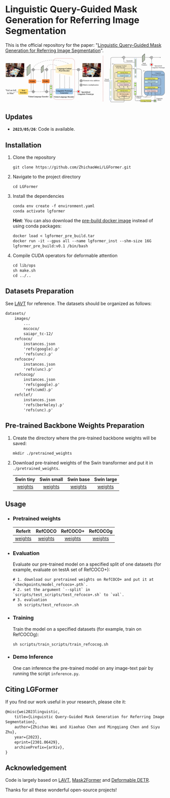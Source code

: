 # Linguistic Query-Guided Mask Generation for Referring Image Segmentation
This is the official repository for the paper: "[Linguistic Query-Guided Mask Generation for Referring Image Segmentation](https://arxiv.org/abs/2301.06429)".
![Pipeline Image](resources/arch.png)

## Updates
- **`2023/05/26`**: Code is available. 

## Installation
1. Clone the repository
    ```shell
    git clone https://github.com/ZhichaoWei/LGFormer.git
    ```
2. Navigate to the project directory
    ```shell
    cd LGFormer
    ```

3. Install the dependencies
    ```shell
    conda env create -f environment.yaml
    conda activate lgformer
    ```
    **Hint**: You can also download the [pre-build docker image](https://edu-algo-dev.oss-cn-hangzhou.aliyuncs.com/weizhichao/LGFormer/prebuild_docker_image/lgformer_pre_build.tar?OSSAccessKeyId=LTAI5tPXtVTaVNdSCH8xk7oh&Expires=5285358404&Signature=QwdIGstDCDpZpmhk1mHy49tjo%2Fg%3D) instead of using conda packages:
    ```shell
    docker load < lgformer_pre_build.tar
    docker run -it --gpus all --name lgformer_inst --shm-size 16G lgformer_pre_build:v0.1 /bin/bash
    ```

4. Compile CUDA operators for deformable attention
    ```shell
    cd lib/ops
    sh make.sh
    cd ../..
    ```

## Datasets Preparation
See [LAVT](https://github.com/yz93/LAVT-RIS) for reference. The datasets should be organized as follows:
```
datasets/
    images/
        ...
        mscoco/
        saiapr_tc-12/
    refcoco/
        instances.json
        'refs(google).p'
        'refs(unc).p'
    refcoco+/
        instances.json
        'refs(unc).p'
    refcocog/
        instances.json
        'refs(google).p'
        'refs(umd).p'
    refclef/
        instances.json
        'refs(berkeley).p'
        'refs(unc).p'
```

## Pre-trained Backbone Weights Preparation
1. Create the directory where the pre-trained backbone weights will be saved:
    ```shell
    mkdir ./pretrained_weights
    ```
2. Download pre-trained weights of the Swin transformer and put it in `./pretrained_weights`.

    | Swin tiny | Swin small | Swin base | Swin large |
    |:-----:|:-----:|:-----:|:-----:|
    |[weights](https://github.com/SwinTransformer/storage/releases/download/v1.0.0/swin_tiny_patch4_window7_224.pth)|[weights](https://github.com/SwinTransformer/storage/releases/download/v1.0.0/swin_small_patch4_window7_224.pth)|[weights](https://github.com/SwinTransformer/storage/releases/download/v1.0.0/swin_base_patch4_window12_384_22k.pth)|[weights](https://github.com/SwinTransformer/storage/releases/download/v1.0.0/swin_large_patch4_window12_384_22k.pth)|

## Usage
- ### Pretrained weights
    | ReferIt | RefCOCO | RefCOCO+ | RefCOCOg |
    |:-----:|:-----:|:-----:|:-----:|
    |[weights](https://edu-algo-dev.oss-cn-hangzhou.aliyuncs.com/weizhichao/LGFormer/pretrained_weights/model_referit.pth?OSSAccessKeyId=LTAI5tPXtVTaVNdSCH8xk7oh&Expires=5285347531&Signature=Q3u3V2mAcKYEbC7SgOW5hs%2FvQnA%3D)|[weights](https://edu-algo-dev.oss-cn-hangzhou.aliyuncs.com/weizhichao/LGFormer/pretrained_weights/model_refcoco.pth?OSSAccessKeyId=LTAI5tPXtVTaVNdSCH8xk7oh&Expires=5285347412&Signature=I77TdbrSvJ%2FFB6954mhOgrHDq9E%3D)|[weights](https://edu-algo-dev.oss-cn-hangzhou.aliyuncs.com/weizhichao/LGFormer/pretrained_weights/model_refcoco%2B.pth?OSSAccessKeyId=LTAI5tPXtVTaVNdSCH8xk7oh&Expires=5285347475&Signature=0fVJV59ZfPLdnvJyn0DPUUKjbY0%3D)|[weights](https://edu-algo-dev.oss-cn-hangzhou.aliyuncs.com/weizhichao/LGFormer/pretrained_weights/model_refcocog.pth?OSSAccessKeyId=LTAI5tPXtVTaVNdSCH8xk7oh&Expires=5285347503&Signature=fYuEF6UZ%2B5I0qroXhCr%2F0%2Fdui5Q%3D)|
- ### Evaluation
    Evaluate our pre-trained model on a specified split of one datasets (for example, evaluate on testA set of RefCOCO+):
    ```shell
    # 1. download our pretrained weights on RefCOCO+ and put it at `checkpoints/model_refcoco+.pth`.
    # 2. set the argument `--split` in `scripts/test_scripts/test_refcoco+.sh` to `val`.
    # 3. evaluation
      sh scripts/test_refcoco+.sh
    ```

- ### Training
    Train the model on a specified datasets (for example, train on RefCOCOg):
    ```shell
    sh scripts/train_scripts/train_refcocog.sh
    ```

- ### Demo Inference
    One can inference the pre-trained model on any image-text pair by running the script `inference.py`.

## Citing LGFormer
If you find our work useful in your research, please cite it:
```
@misc{wei2023linguistic,
    title={Linguistic Query-Guided Mask Generation for Referring Image Segmentation}, 
    author={Zhichao Wei and Xiaohao Chen and Mingqiang Chen and Siyu Zhu},
    year={2023},
    eprint={2301.06429},
    archivePrefix={arXiv},
}
```

## Acknowledgement
Code is largely based on [LAVT](https://github.com/yz93/LAVT-RIS), [Mask2Former](https://github.com/facebookresearch/Mask2Former) and [Deformable DETR](https://github.com/fundamentalvision/Deformable-DETR).

Thanks for all these wonderful open-source projects!
